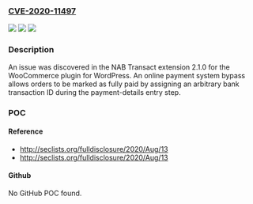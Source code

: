 ### [CVE-2020-11497](https://cve.mitre.org/cgi-bin/cvename.cgi?name=CVE-2020-11497)
![](https://img.shields.io/static/v1?label=Product&message=n%2Fa&color=blue)
![](https://img.shields.io/static/v1?label=Version&message=n%2Fa&color=blue)
![](https://img.shields.io/static/v1?label=Vulnerability&message=n%2Fa&color=brighgreen)

### Description

An issue was discovered in the NAB Transact extension 2.1.0 for the WooCommerce plugin for WordPress. An online payment system bypass allows orders to be marked as fully paid by assigning an arbitrary bank transaction ID during the payment-details entry step.

### POC

#### Reference
- http://seclists.org/fulldisclosure/2020/Aug/13
- http://seclists.org/fulldisclosure/2020/Aug/13

#### Github
No GitHub POC found.

